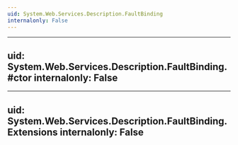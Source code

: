 ```yaml
---
uid: System.Web.Services.Description.FaultBinding
internalonly: False
---
```


---
uid: System.Web.Services.Description.FaultBinding.#ctor
internalonly: False
---

---
uid: System.Web.Services.Description.FaultBinding.Extensions
internalonly: False
---
